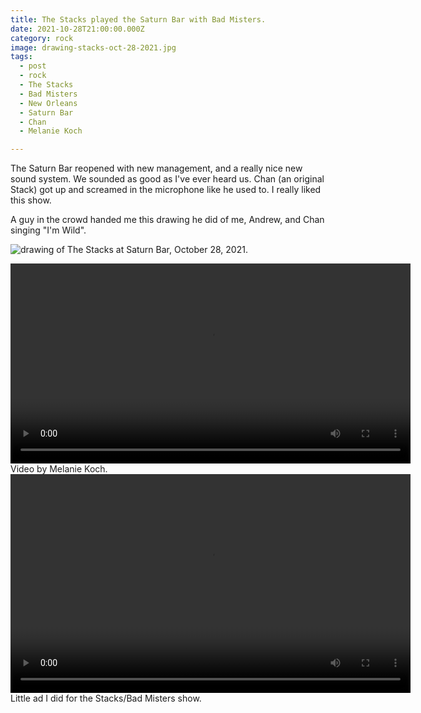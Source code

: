 ```yaml
---
title: The Stacks played the Saturn Bar with Bad Misters.
date: 2021-10-28T21:00:00.000Z
category: rock
image: drawing-stacks-oct-28-2021.jpg
tags:
  - post 
  - rock
  - The Stacks
  - Bad Misters
  - New Orleans
  - Saturn Bar
  - Chan
  - Melanie Koch

---
```


The Saturn Bar reopened with new management, and a really nice new sound system. We sounded as good as I've ever heard us. Chan (an original Stack) got up and screamed in the microphone like he used to. I really liked this show.

A guy in the crowd handed me this drawing he did of me, Andrew, and Chan singing "I'm Wild".

![drawing of The Stacks at Saturn Bar, October 28, 2021.](/static/images/drawing-stacks-oct-28-2021.jpg)

<div style="width: 100%; text-align: center;">
  <video style="width: 640px; text-align: center;" controls loop>
  <source type="video/mp4" src="/static/video/stacks-mkoch-oct-28-2021.mp4"></source>
  <p>Your browser does not support the video element.</p>
</video>
</div>
<figcaption>Video by Melanie Koch.</figcaption>

<div style="width: 100%; text-align: center;">
  <video style="width: 640px; height: 350px;text-align: center;" controls loop>
  <source type="video/mp4" src="/static/video/bad-misters-stacks-oct-28-2021.mp4"></source>
  <p>Your browser does not support the video element.</p>
</video>
</div>
<figcaption>Little ad I did for the Stacks/Bad Misters show.</figcaption>